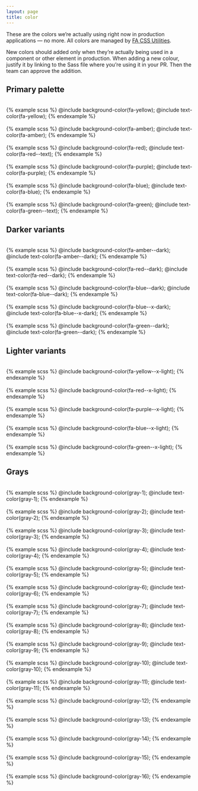 ```yaml
---
layout: page
title: color
---
```


These are the colors we’re actually using right now in production applications — no more. All colors are managed by [FA CSS Utilities](https://github.com/fac/fa-css-utilities).

New colors should added only when they’re actually being used in a component or other element in production. When adding a new colour, justify it by linking to the Sass file where you’re using it in your PR. Then the team can approve the addition.


## Primary palette
<section class="SwatchGroup">

  <div class="DocsExample DocsExample--render--hidden">
    <div class="DocsExample-preview DocsExample-preview--fa-yellow">
      &nbsp;
    </div>
{% example scss %}
@include background-color(fa-yellow);
@include text-color(fa-yellow);
{% endexample %}
  </div>

  <div class="DocsExample DocsExample--render--hidden">
    <div class="DocsExample-preview DocsExample-preview--fa-amber">
      &nbsp;
    </div>
{% example scss %}
@include background-color(fa-amber);
@include text-color(fa-amber);
{% endexample %}
  </div>

  <div class="DocsExample DocsExample--render--hidden">
    <div class="DocsExample-preview DocsExample-preview--fa-red">
      &nbsp;
    </div>
{% example scss %}
@include background-color(fa-red);
@include text-color(fa-red--text);
{% endexample %}
  </div>

  <div class="DocsExample DocsExample--render--hidden">
    <div class="DocsExample-preview DocsExample-preview--fa-purple">
      &nbsp;
    </div>
{% example scss %}
@include background-color(fa-purple);
@include text-color(fa-purple);
{% endexample %}
  </div>

  <div class="DocsExample DocsExample--render--hidden">
    <div class="DocsExample-preview DocsExample-preview--fa-blue">
      &nbsp;
    </div>
{% example scss %}
@include background-color(fa-blue);
@include text-color(fa-blue);
{% endexample %}
  </div>

  <div class="DocsExample DocsExample--render--hidden">
    <div class="DocsExample-preview DocsExample-preview--fa-green">
      &nbsp;
    </div>
{% example scss %}
@include background-color(fa-green);
@include text-color(fa-green--text);
{% endexample %}
  </div>

</section>


## Darker variants

<section class="SwatchGroup">

  <div class="DocsExample DocsExample--render--hidden">
    <div class="DocsExample-preview DocsExample-preview--fa-amber--dark">
      &nbsp;
    </div>
{% example scss %}
@include background-color(fa-amber--dark);
@include text-color(fa-amber--dark);
{% endexample %}
  </div>

  <div class="DocsExample DocsExample--render--hidden">
    <div class="DocsExample-preview DocsExample-preview--fa-red--dark">
      &nbsp;
    </div>
{% example scss %}
@include background-color(fa-red--dark);
@include text-color(fa-red--dark);
{% endexample %}
  </div>

  <div class="DocsExample DocsExample--render--hidden">
    <div class="DocsExample-preview DocsExample-preview--fa-blue--dark">
      &nbsp;
    </div>
{% example scss %}
@include background-color(fa-blue--dark);
@include text-color(fa-blue--dark);
{% endexample %}
  </div>

  <div class="DocsExample DocsExample--render--hidden">
    <div class="DocsExample-preview DocsExample-preview--fa-blue--x-dark">
      &nbsp;
    </div>
{% example scss %}
@include background-color(fa-blue--x-dark);
@include text-color(fa-blue--x-dark);
{% endexample %}
  </div>

  <div class="DocsExample DocsExample--render--hidden">
    <div class="DocsExample-preview DocsExample-preview--fa-green--dark">
      &nbsp;
    </div>
{% example scss %}
@include background-color(fa-green--dark);
@include text-color(fa-green--dark);
{% endexample %}
  </div>

</section>


## Lighter variants

<section class="SwatchGroup">

  <div class="DocsExample DocsExample--render--hidden">
    <div class="DocsExample-preview DocsExample-preview--fa-yellow--x-light">
      &nbsp;
    </div>
{% example scss %}
@include background-color(fa-yellow--x-light);
{% endexample %}
  </div>

  <div class="DocsExample DocsExample--render--hidden">
    <div class="DocsExample-preview DocsExample-preview--fa-red--x-light">
      &nbsp;
    </div>
{% example scss %}
@include background-color(fa-red--x-light);
{% endexample %}
  </div>

  <div class="DocsExample DocsExample--render--hidden">
    <div class="DocsExample-preview DocsExample-preview--fa-purple--x-light">
      &nbsp;
    </div>
{% example scss %}
@include background-color(fa-purple--x-light);
{% endexample %}
  </div>

  <div class="DocsExample DocsExample--render--hidden">
    <div class="DocsExample-preview DocsExample-preview--fa-blue--x-light">
      &nbsp;
    </div>
{% example scss %}
@include background-color(fa-blue--x-light);
{% endexample %}
  </div>

  <div class="DocsExample DocsExample--render--hidden">
    <div class="DocsExample-preview DocsExample-preview--fa-green--x-light">
      &nbsp;
    </div>
{% example scss %}
@include background-color(fa-green--x-light);
{% endexample %}
  </div>

</section>


## Grays

<section class="SwatchGroup">

  <div class="DocsExample DocsExample--render--hidden">
    <div class="DocsExample-preview DocsExample-preview--gray-1">
      &nbsp;
    </div>
{% example scss %}
@include background-color(gray-1);
@include text-color(gray-1);
{% endexample %}
  </div>

  <div class="DocsExample DocsExample--render--hidden">
    <div class="DocsExample-preview DocsExample-preview--gray-2">
      &nbsp;
    </div>
{% example scss %}
@include background-color(gray-2);
@include text-color(gray-2);
{% endexample %}
  </div>

  <div class="DocsExample DocsExample--render--hidden">
    <div class="DocsExample-preview DocsExample-preview--gray-3">
      &nbsp;
    </div>
{% example scss %}
@include background-color(gray-3);
@include text-color(gray-3);
{% endexample %}
  </div>

  <div class="DocsExample DocsExample--render--hidden">
    <div class="DocsExample-preview DocsExample-preview--gray-4">
      &nbsp;
    </div>
{% example scss %}
@include background-color(gray-4);
@include text-color(gray-4);
{% endexample %}
  </div>

  <div class="DocsExample DocsExample--render--hidden">
    <div class="DocsExample-preview DocsExample-preview--gray-5">
      &nbsp;
    </div>
{% example scss %}
@include background-color(gray-5);
@include text-color(gray-5);
{% endexample %}
  </div>

  <div class="DocsExample DocsExample--render--hidden">
    <div class="DocsExample-preview DocsExample-preview--gray-6">
      &nbsp;
    </div>
{% example scss %}
@include background-color(gray-6);
@include text-color(gray-6);
{% endexample %}
  </div>

  <div class="DocsExample DocsExample--render--hidden">
    <div class="DocsExample-preview DocsExample-preview--gray-7">
      &nbsp;
    </div>
{% example scss %}
@include background-color(gray-7);
@include text-color(gray-7);
{% endexample %}
  </div>

  <div class="DocsExample DocsExample--render--hidden">
    <div class="DocsExample-preview DocsExample-preview--gray-8">
      &nbsp;
    </div>
{% example scss %}
@include background-color(gray-8);
@include text-color(gray-8);
{% endexample %}
  </div>

  <div class="DocsExample DocsExample--render--hidden">
    <div class="DocsExample-preview DocsExample-preview--gray-9">
      &nbsp;
    </div>
{% example scss %}
@include background-color(gray-9);
@include text-color(gray-9);
{% endexample %}
  </div>

  <div class="DocsExample DocsExample--render--hidden">
    <div class="DocsExample-preview DocsExample-preview--gray-10">
      &nbsp;
    </div>
{% example scss %}
@include background-color(gray-10);
@include text-color(gray-10);
{% endexample %}
  </div>

  <div class="DocsExample DocsExample--render--hidden">
    <div class="DocsExample-preview DocsExample-preview--gray-11">
      &nbsp;
    </div>
{% example scss %}
@include background-color(gray-11);
@include text-color(gray-11);
{% endexample %}
  </div>

  <div class="DocsExample DocsExample--render--hidden">
    <div class="DocsExample-preview DocsExample-preview--gray-12">
      &nbsp;
    </div>
{% example scss %}
@include background-color(gray-12);
{% endexample %}
  </div>

  <div class="DocsExample DocsExample--render--hidden">
    <div class="DocsExample-preview DocsExample-preview--gray-13">
      &nbsp;
    </div>
{% example scss %}
@include background-color(gray-13);
{% endexample %}
  </div>

  <div class="DocsExample DocsExample--render--hidden">
    <div class="DocsExample-preview DocsExample-preview--gray-14">
      &nbsp;
    </div>
{% example scss %}
@include background-color(gray-14);
{% endexample %}
  </div>

  <div class="DocsExample DocsExample--render--hidden">
    <div class="DocsExample-preview DocsExample-preview--gray-15">
      &nbsp;
    </div>
{% example scss %}
@include background-color(gray-15);
{% endexample %}
  </div>

  <div class="DocsExample DocsExample--render--hidden">
    <div class="DocsExample-preview DocsExample-preview--gray-16">
      &nbsp;
    </div>
{% example scss %}
@include background-color(gray-16);
{% endexample %}
  </div>

</section>
